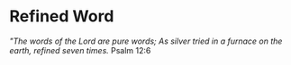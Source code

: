 # Refined Word

*"The words of the Lord are pure words;
As silver tried in a furnace on the earth, refined seven times.*
Psalm 12:6
